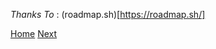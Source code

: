 

*Thanks To* : (roadmap.sh)[https://roadmap.sh/]

[Home](README.md)
[Next](2_cara_kerja_internet.md)